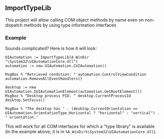 ## ImportTypeLib
This project will allow calling COM object methods by name even on non-dispatch methods by using type information interfaces

### Example
Sounds complicated? Here is how it will look:

```ahk
UIAutomation := ImportTypeLib(A_WinDir "\System32\UIAutomationCore.dll")
automation := new UIAutomation.CUIAutomation()

MsgBox % "Retrieved condition: " automation.ControlViewCondition
automation.RemoveAllEventHandlers()

desktop := new UIAutomation.IUIAutomationElement(automation.GetRootElement())
MsgBox % "Desktop process PID: " desktop.CurrentProcessId
desktop.SetFocus()

MsgBox % "The desktop has " . (desktop.CurrentOrientation == UIAutomation.OrientationType.Horizontal ? "horizontal" : "vertical") . " orientation."
```

This will work for all COM interfaces for which a "type library" is available (in the example above, it is in `%A_WinDir%\System32\UIAutomationCore.dll`).